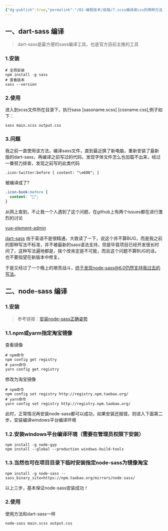 ```yaml
---
{"dg-publish":true,"permalink":"/01-编程技术/前端/7.scss编译成css的两种方法及问题/","dgPassFrontmatter":true,"created":"2023-10-27T09:00:35.321+08:00","updated":"2024-01-19T08:47:54.000+08:00"}
---
```



## 一、dart-sass 编译

> dart-sass是最方便的sass编译工具，也是官方目前主推的工具

### 1.安装

```
# 全局安装
npm install -g sass
# 查看版本
sass --version
```
### 2.使用

进入到scss文件所在目录下，执行sass [sassname.scss] [cssname.css],例子如下：

```
sass main.scss output.css
```

### 3.问题

我之前一直使用该方法，编译sass文件，直到最近换了新电脑，重新安装了最新版的dart-sass，再编译之前写过的代码，发现字体文件怎么也加载不出来，经过一番努力排查，发现之前写的此类代码

```
.icon-twitter:before { content: "\e600"; }
```

被编译成了?

```css
.icon-book:before {
  content: "";
}
```

从网上查到，不止我一个人遇到了这个问题，在github上有两个issues都在进行激烈的讨论

[vue-element-admin](https://github.com/PanJiaChen/vue-element-admin/issues/3526)

[dart-sass](https://github.com/sass/sass/issues/1395)
由于英语不是很精通，大致读了一下，说这个并不算BUG，而是我之前的那种写法不标准，并不被最新的sass语法支持，但是毕竟项目已经开发很长时间了，这种写法遍地都是，挨个改肯定是不可能，而且这个问题不算BUG的话，也不要指望在新版本中修复。

于是又经过了一个晚上的艰苦战斗，终于发现node-sass@6.0仍然支持我过去的写法。


## 二、node-sass 编译
### 1.安装

> 参考链接：[安装node-sass正确姿势](https://www.cnblogs.com/jone-chen/p/14275888.html)

### 1.1.npm或yarm指定淘宝镜像

查看镜像
```shell
# npm命令
npm config get registry
# yarn命令
yarn config get registry
```

修改为淘宝镜像
```shell
# npm命令
npm config set registry http://registry.npm.taobao.org/
# yarn命令
yarn config set registry http://registry.npm.taobao.org/
```

此时，正常情况再安装node-sass都可以成功，如果安装还报错，则进入下面第二步。安装编译windows平台编译环境

### 1.2.安装windows平台编译环境（需要在管理员权限下安装）

```shell
npm install -g node-gyp
npm install --global --production windows-build-tools
```

### 1.3.当然也可在项目目录下临时安装指定node-sass为镜像淘宝

```shell
npm install -g node-sass --sass_binary_site=https://npm.taobao.org/mirrors/node-sass/
```

以上三步，基本保证node-sass安装成功！

### 2.使用
使用方法和dart-sass一样

```shell
node-sass main.scss output.css
```
